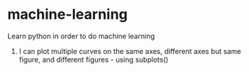 # machine-learning

Learn python in order to do machine learning

1) I can plot multiple curves on the same axes, different axes but same figure, and different figures - using subplots()
